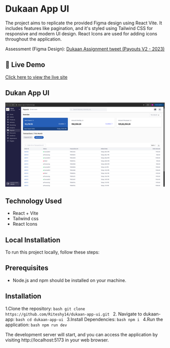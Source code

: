 # Dukaan App UI

The project aims to replicate the provided Figma design using React Vite. It includes features like pagination, 
and it's styled using Tailwind CSS for responsive and modern UI design. React Icons
are used for adding icons throughout the application.

Assessment (Figma Design): [Dukaan Assignment tweet (Payouts V2 - 2023)](https://x.com/subhashchy/status/1744308069751025894?t=07R6p4n89mn5Vr7tKXvaGA&s=19)

## 🚀 Live Demo
[Click here to view the live site](https://dukaan-app-ui-liard.vercel.app/)


 ## Dukan App UI
  ![Image Alt](https://github.com/Riteshy14/dukaan-app-ui/blob/36333170058d0be84418f26936c58e11fa7e9618/Screenshot%20from%202025-08-17%2021-08-27.png)

  ## Technology Used
  - React + Vite
  - Tailwind css
  - React Icons

## Local Installation
To run this project locally, follow these steps:

## Prerequisites
- Node.js and npm should be installed on your machine.

 ## Installation
  1.Clone the repository:
     ```bash
     git clone https://github.com/Riteshy14/dukaan-app-ui.git
     ```
  2. Navigate to dukaan-app:
     ```bash
     cd dukaan-app-ui
     ```
  3.Install Dependencies:
    ```bash
    npm i
    ```
  4.Run the application:
    ```bash
    npm run dev
    ```
    
  The development server will start, and you can access the application by visiting http://localhost:5173 in your web browser.

  


